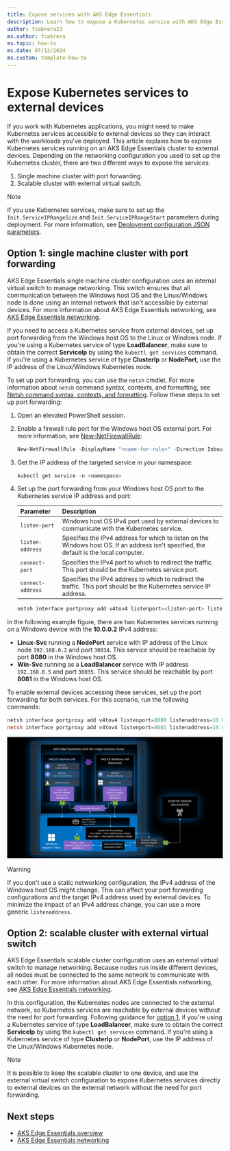 ```yaml
---
title: Expose services with AKS Edge Essentials
description: Learn how to expose a Kubernetes service with AKS Edge Essentials.
author: fcabrera23
ms.author: fcabrera
ms.topic: how-to
ms.date: 07/12/2024
ms.custom: template-how-to
---
```


# Expose Kubernetes services to external devices

If you work with Kubernetes applications, you might need to make Kubernetes services accessible to external devices so they can interact with the workloads you've deployed. This article explains how to expose Kubernetes services running on an AKS Edge Essentials cluster to external devices. Depending on the networking configuration you used to set up the Kubernetes cluster, there are two different ways to expose the services:

1. Single machine cluster with port forwarding.
1. Scalable cluster with external virtual switch.

> [!NOTE]
> If you use Kubernetes services, make sure to set up the `Init.ServiceIPRangeSize` and `Init.ServiceIPRangeStart` parameters during deployment. For more information, see [Deployment configuration JSON parameters](./aks-edge-deployment-config-json.md).

## Option 1: single machine cluster with port forwarding

AKS Edge Essentials single machine cluster configuration uses an internal virtual switch to manage networking. This switch ensures that all communication between the Windows host OS and the Linux/Windows node is done using an internal network that isn't accessible by external devices. For more information about AKS Edge Essentials networking, see [AKS Edge Essentials networking](./aks-edge-concept-networking.md).

If you need to access a Kubernetes service from external devices, set up port forwarding from the Windows host OS to the Linux or Windows node. If you're using a Kubernetes service of type **LoadBalancer**, make sure to obtain the correct **ServiceIp** by using the `kubectl get services` command. If you're using a Kubernetes service of type **ClusterIp** or **NodePort**, use the IP address of the Linux/Windows Kubernetes node.

To set up port forwarding, you can use the `netsh` cmdlet. For more information about `netsh` command syntax, contexts, and formatting, see [Netsh command syntax, contexts, and formatting](/windows-server/networking/technologies/netsh/netsh-contexts). Follow these steps to set up port forwarding:

1. Open an elevated PowerShell session.
1. Enable a firewall rule port for the Windows host OS external port. For more information, see [New-NetFirewallRule](/powershell/module/netsecurity/new-netfirewallrule):

   ```powershell
   New-NetFirewallRule -DisplayName "<name-for-rule>" -Direction Inbound -LocalPort <Windows-host-OS-external-port> -Action Allow
   ```

1. Get the IP address of the targeted service in your namespace:

   ```powershell
   kubectl get service -n <namespace>
   ```

1. Set up the port forwarding from your Windows host OS port to the Kubernetes service IP address and port:

   | Parameter | Description |
   | --------- | ----------- |
   | `listen-port` | Windows host OS IPv4 port used by external devices to communicate with the Kubernetes service. |
   | `listen-address` | Specifies the IPv4 address for which to listen on the Windows host OS. If an address isn't specified, the default is the local computer. |
   | `connect-port` | Specifies the IPv4 port to which to redirect the traffic. This port should be the Kubernetes service port. |
   | `connect-address` | Specifies the IPv4 address to which to redirect the traffic. This port should be the Kubernetes service IP address. |

    ```powershell
    netsh interface portproxy add v4tov4 listenport=<listen-port> listenaddress=<listen-address> connectport=<connect-port> connectaddress=<connect-address>
    ```

In the following example figure, there are two Kubernetes services running on a Windows device with the **10.0.0.2** IPv4 address:

- **Linux-Svc** running a **NodePort** service with IP address of the Linux node `192.168.0.2` and port `30034`. This service should be reachable by port **8080** in the Windows host OS.
- **Win-Svc** running as a **LoadBalancer** service with IP address `192.168.0.5` and port `30035`. This service should be reachable by port **8081** in the Windows host OS.

To enable external devices accessing these services, set up the port forwarding for both services. For this scenario, run the following commands:

```powershell
netsh interface portproxy add v4tov4 listenport=8080 listenaddress=10.0.0.2 connectport=30034 connectaddress=192.168.0.2
netsh interface portproxy add v4tov4 listenport=8081 listenaddress=10.0.0.2 connectport=30035 connectaddress=192.168.0.5
```

[![Screenshot showing internal network port forwarding.](media/aks-edge/aks-edge-expose-service-internal-network.png)](media/aks-edge/aks-edge-expose-service-internal-network.png#lightbox)

> [!WARNING]
> If you don't use a static networking configuration, the IPv4 address of the Windows host OS might change. This can affect your port forwarding configurations and the target IPv4 address used by external devices. To minimize the impact of an IPv4 address change, you can use a more generic `listenaddress`.

## Option 2: scalable cluster with external virtual switch

AKS Edge Essentials scalable cluster configuration uses an external virtual switch to manage networking. Because nodes run inside different devices, all nodes must be connected to the same network to communicate with each other. For more information about AKS Edge Essentials networking, see [AKS Edge Essentials networking](./aks-edge-concept-networking.md).

In this configuration, the Kubernetes nodes are connected to the external network, so Kubernetes services are reachable by external devices without the need for port forwarding. Following guidance for [option 1](#option-1-single-machine-cluster-with-port-forwarding), if you're using a Kubernetes service of type **LoadBalancer**, make sure to obtain the correct **ServiceIp** by using the `kubectl get services` command. If you're using a Kubernetes service of type **ClusterIp** or **NodePort**, use the IP address of the Linux/Windows Kubernetes node.

> [!NOTE]
> It is possible to keep the scalable cluster to one device, and use the external virtual switch configuration to expose Kubernetes services directly to external devices on the external network without the need for port forwarding.

## Next steps

- [AKS Edge Essentials overview](aks-edge-overview.md)
- [AKS Edge Essentials networking](aks-edge-concept-networking.md)
